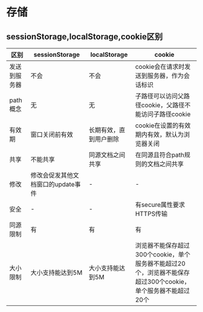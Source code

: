 # 存储

## sessionStorage,localStorage,cookie区别

| 区别         | sessionStorage                     | localStorage           | cookie                                                                                                       |
| ------------ | ---------------------------------- | ---------------------- | ------------------------------------------------------------------------------------------------------------ |
| 发送到服务器 | 不会                               | 不会                   | cookie会在请求时发送到服务器，作为会话标识                                                                   |
| path概念     | 无                                 | 无                     | 子路径可以访问父路径cookie，父路径不能访问子路径cookie                                                       |
| 有效期       | 窗口关闭前有效                     | 长期有效，直到用户删除 | cookie在设置的有效期内有效，默认为浏览器关闭                                                                 |
| 共享         | 不能共享                           | 同源文档之间共享       | 在同源且符合path规则的文档之间共享                                                                           |
| 修改         | 修改会促发其他文档窗口的update事件 | -                      | -                                                                                                            |
| 安全         | -                                  | -                      | 有secure属性要求HTTPS传输                                                                                    |
| 同源限制     | 有                                 | 有                     | 有                                                                                                           |
| 大小限制     | 大小支持能达到5M                   | 大小支持能达到5M       | 浏览器不能保存超过300个cookie，单个服务器不能超过20个，浏览器不能保存超过300个cookie，单个服务器不能超过20个 |
